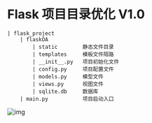 # Flask 项目目录优化 V1.0

```
| flask_project
    | flaskOA
        | static        静态文件目录
        | templates     模板文件陌路
        | __init__.py   项目初始化文件
        | config.py     项目配置文件
        | models.py     模型文件
        | views.py      视图文件
        | sqlite.db     数据库
    | main.py           项目启动入口
```

![img](http://img.zzzzls.top/05-27_37586.png&git)